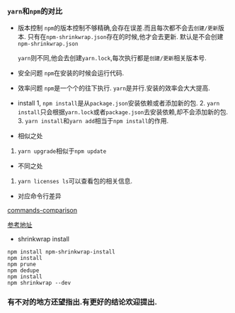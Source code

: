 ### `yarn`和`npm`的对比
- 版本控制
`npm`的版本控制不够精确,会存在误差.而且每次都不会去`创建/更新`版本.
只有在`npm-shrinkwrap.json`存在的时候,他才会去更新. 默认是不会创建`npm-shrinkwrap.json`

    `yarn`则不同,他会去创建`yarn.lock`,每次执行都是`创建/更新`相关版本号.

- 安全问题
`npm`在安装的时候会运行代码.

- 效率问题
`npm`是一个个的往下执行.
`yarn`是并行.安装的效率会大大提高.

- install
    1, `npm install`是从`package.json`安装依赖或者添加新的包.
    2. `yarn install`只会根据`yarn.lock`或者`package.json`去安装依赖,却不会添加新的包.
    3. `yarn install`和`yarn add`相当于`npm install`的作用.

- 相似之处
1.  `yarn upgrade`相似于`npm update`

- 不同之处
1. `yarn licenses ls`可以查看包的相关信息.

- 对应命令行差异

[commands-comparison](https://yarnpkg.com/en/docs/migrating-from-npm#toc-cli-commands-comparison)

[参考地址](https://www.sitepoint.com/yarn-vs-npm/)

- shrinkwrap install
```shell
npm install npm-shrinkwrap-install
npm install
npm prune
npm dedupe
npm install
npm shrinkwrap --dev
```

### 有不对的地方还望指出.有更好的结论欢迎提出.
